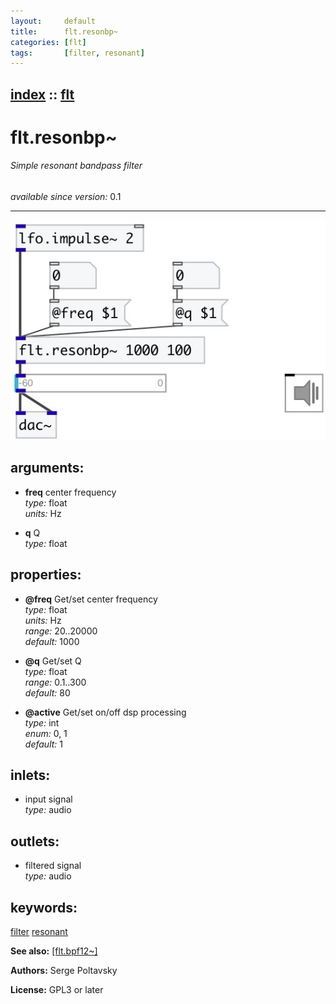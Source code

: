 ```yaml
---
layout:     default
title:      flt.resonbp~
categories: [flt]
tags:       [filter, resonant]
---
```

[index](index.html) :: [flt](category_flt.html)
---

# flt.resonbp~

###### Simple resonant bandpass filter

*available since version:* 0.1

---




[![example](../examples/img/flt.resonbp~.jpg)](../examples/pd/flt.resonbp~.pd)



## arguments:

* **freq**
center frequency<br>
_type:_ float<br>
_units:_ Hz<br>

* **q**
Q<br>
_type:_ float<br>





## properties:

* **@freq** 
Get/set center frequency<br>
_type:_ float<br>
_units:_ Hz<br>
_range:_ 20..20000<br>
_default:_ 1000<br>

* **@q** 
Get/set Q<br>
_type:_ float<br>
_range:_ 0.1..300<br>
_default:_ 80<br>

* **@active** 
Get/set on/off dsp processing<br>
_type:_ int<br>
_enum:_ 0, 1<br>
_default:_ 1<br>



## inlets:

* input signal<br>
_type:_ audio



## outlets:

* filtered signal<br>
_type:_ audio



## keywords:

[filter](keywords/filter.html)
[resonant](keywords/resonant.html)



**See also:**
[\[flt.bpf12~\]](flt.bpf12~.html)




**Authors:** Serge Poltavsky




**License:** GPL3 or later





